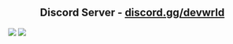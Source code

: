<!-- TITLE -->
<h2 align="center">Discord Server - <a href="https://discord.gg/devwrld">discord.gg/devwrld</a></h2>

<img align="center" src="https://github-readme-stats.vercel.app/api?username=pyexx&count_private=true&line_height=21&show_icons=true&hide_border=true&theme=dracula"/>
<img align="center" src="https://github-readme-stats.vercel.app/api/top-langs/?username=pyexx&layout=compact&card_width=445&hide_border=true&theme=dracula"/>
